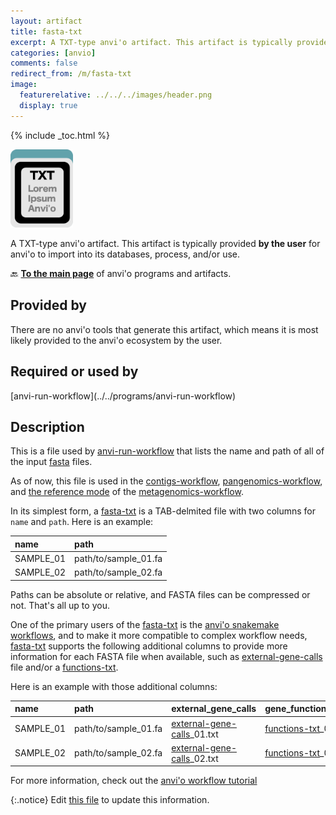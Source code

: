 ```yaml
---
layout: artifact
title: fasta-txt
excerpt: A TXT-type anvi'o artifact. This artifact is typically provided by the user for anvi'o to import into its databases, process, and/or use.
categories: [anvio]
comments: false
redirect_from: /m/fasta-txt
image:
  featurerelative: ../../../images/header.png
  display: true
---
```



{% include _toc.html %}


<img src="../../images/icons/TXT.png" alt="TXT" style="width:100px; border:none" />

A TXT-type anvi'o artifact. This artifact is typically provided **by the user** for anvi'o to import into its databases, process, and/or use.

🔙 **[To the main page](../../)** of anvi'o programs and artifacts.

## Provided by


There are no anvi'o tools that generate this artifact, which means it is most likely provided to the anvi'o ecosystem by the user.


## Required or used by


<p style="text-align: left" markdown="1"><span class="artifact-r">[anvi-run-workflow](../../programs/anvi-run-workflow)</span></p>


## Description

This is a file used by <span class="artifact-p">[anvi-run-workflow](/help/main/programs/anvi-run-workflow)</span> that lists the name and path of all of the input <span class="artifact-n">[fasta](/help/main/artifacts/fasta)</span> files.

As of now, this file is used in the <span class="artifact-n">[contigs-workflow](/help/main/artifacts/contigs-workflow)</span>, <span class="artifact-n">[pangenomics-workflow](/help/main/artifacts/pangenomics-workflow)</span>, and [the reference mode](https://merenlab.org/2018/07/09/anvio-snakemake-workflows/#references-mode) of the <span class="artifact-n">[metagenomics-workflow](/help/main/artifacts/metagenomics-workflow)</span>.

In its simplest form, a <span class="artifact-n">[fasta-txt](/help/main/artifacts/fasta-txt)</span> is a TAB-delmited file with two columns for `name` and `path`. Here is an example:

|name|path|
|:--|:--|
|SAMPLE_01|path/to/sample_01.fa|
|SAMPLE_02|path/to/sample_02.fa|

Paths can be absolute or relative, and FASTA files can be compressed or not. That's all up to you.

One of the primary users of the <span class="artifact-n">[fasta-txt](/help/main/artifacts/fasta-txt)</span> is the [anvi'o snakemake workflows](https://merenlab.org/2018/07/09/anvio-snakemake-workflows/), and to make it more compatible to complex workflow needs, <span class="artifact-n">[fasta-txt](/help/main/artifacts/fasta-txt)</span> supports the following additional columns to provide more information for each FASTA file when available, such as <span class="artifact-n">[external-gene-calls](/help/main/artifacts/external-gene-calls)</span> file and/or a <span class="artifact-n">[functions-txt](/help/main/artifacts/functions-txt)</span>.

Here is an example with those additional columns:

|name|path|external_gene_calls|gene_functional_annotation|
|:--|:--|:--|:--|
|SAMPLE_01|path/to/sample_01.fa|<span class="artifact-n">[external-gene-calls](/help/main/artifacts/external-gene-calls)</span>_01.txt|<span class="artifact-n">[functions-txt](/help/main/artifacts/functions-txt)</span>_01.txt|
|SAMPLE_02|path/to/sample_02.fa|<span class="artifact-n">[external-gene-calls](/help/main/artifacts/external-gene-calls)</span>_02.txt|<span class="artifact-n">[functions-txt](/help/main/artifacts/functions-txt)</span>_02.txt|

For more information, check out the [anvi'o workflow tutorial](https://merenlab.org/2018/07/09/anvio-snakemake-workflows/#fastatxt)


{:.notice}
Edit [this file](https://github.com/merenlab/anvio/tree/master/anvio/docs/artifacts/fasta-txt.md) to update this information.

